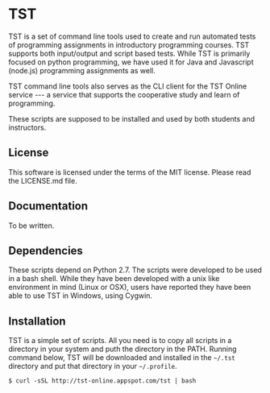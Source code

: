 # TST

TST is a set of command line tools used to create and run
automated tests of programming assignments in introductory
programming courses. TST supports both input/output and script
based tests. While TST is primarily focused on python
programming, we have used it for Java and Javascript (node.js)
programming assignments as well.

TST command line tools also serves as the CLI client for the TST
Online service --- a service that supports the cooperative study
and learn of programming.

These scripts are supposed to be installed and used by both
students and instructors.


## License

This software is licensed under the terms of the MIT license.
Please read the LICENSE.md file.


## Documentation

To be written.


## Dependencies

These scripts depend on Python 2.7. The scripts were developed to
be used in a bash shell. While they have been developed with a
unix like environment in mind (Linux or OSX), users have reported
they have been able to use TST in Windows, using Cygwin.


## Installation

TST is a simple set of scripts. All you need is to copy all
scripts in a directory in your system and puth the directory in
the PATH. Running command below, TST will be downloaded
and installed in the `~/.tst` directory and put that directory in
your `~/.profile`.

    $ curl -sSL http://tst-online.appspot.com/tst | bash
